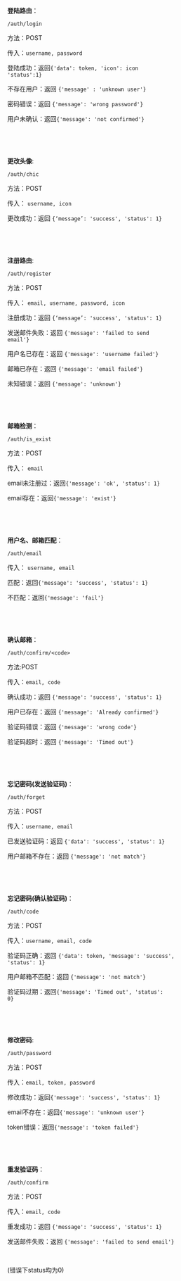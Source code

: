 &nbsp;

**登陆路由**：

```/auth/login```

方法：POST

传入：<code>username, password</code>

登陆成功：返回<code>{'data': token, 'icon': icon 'status':1}</code>

不存在用户：返回 <code>{'message' : 'unknown user'}</code>

密码错误：返回 <code>{'message': 'wrong password'}</code>

用户未确认：返回<code>{'message': 'not confirmed'}</code>

&nbsp;

&nbsp;

**更改头像**:

```/auth/chic```

方法：POST

传入：
<code>username, icon</code>

更改成功：返回
<code>{‘message’: 'success', 'status': 1}</code>

&nbsp;

&nbsp;

**注册路由**:

```/auth/register```

方法：POST

传入：
<code>email, username, password, icon</code>

注册成功：返回
<code>{‘message’: 'success', 'status': 1}</code>

发送邮件失败：返回
<code>{'message': 'failed to send email'}</code>

用户名已存在：返回
<code>{'message': 'username failed'}</code>

邮箱已存在：返回
<code>{'message': 'email failed'}</code>

未知错误：返回
<code>{'message': 'unknown'}</code>

&nbsp;

&nbsp;

**邮箱检测**：

```/auth/is_exist```

方法：POST

传入：
<code>email</code>

email未注册过：返回<code>{'message': 'ok', 'status': 1}</code>

email存在：返回<code>{'message': 'exist'}</code>

&nbsp;

&nbsp;

**用户名、邮箱匹配**：

```/auth/email```

传入：
<code>username, email</code>

匹配：返回<code>{'message': 'success', 'status': 1}</code>

不匹配：返回<code>{'message': 'fail'}</code>

&nbsp;

&nbsp;

**确认邮箱**：

```/auth/confirm/<code>```

方法:POST

传入：<code>email, code</code>

确认成功：返回
<code>{'message': 'success', 'status': 1}</code>

用户已存在：返回
<code>{'message': 'Already confirmed'}</code>

验证码错误：返回
<code>{'message': 'wrong code'}</code>

验证码超时：返回
<code>{'message': 'Timed out'}</code>

&nbsp;

&nbsp;

**忘记密码(发送验证码)**：

```/auth/forget```

方法：POST

传入：<code>username, email</code>

已发送验证码：返回 <code>{'data': 'success', 'status': 1}</code>

用户邮箱不存在：返回 <code>{'message': 'not match'}</code>

&nbsp;

&nbsp;

**忘记密码(确认验证码)**：

```/auth/code```

方法：POST

传入：<code>username, email, code</code>

验证码正确：返回 <code>{'data': token, 'message': 'success', 'status': 1}</code>

用户邮箱不匹配：返回 <code>{'message': 'not match'}</code>

验证码过期：返回<code>{'message': 'Timed out', 'status': 0}</code>

&nbsp;

&nbsp;

**修改密码**:

```/auth/password```

方法：POST

传入：<code>email, token, password</code>

修改成功：返回<code>{'message': 'success', 'status': 1}</code>

email不存在：返回<code>{'message': 'unknown user'}</code>

token错误：返回<code>{'message': 'token failed'}</code>

&nbsp;

&nbsp;

**重发验证码**：

```/auth/confirm```

方法：POST

传入：<code>email, code</code>

重发成功：返回
<code>{'message': 'success', 'status': 1} </code>

发送邮件失败：返回
<code>{'message': 'failed to send email'} </code>

&nbsp;

(错误下status均为0)
